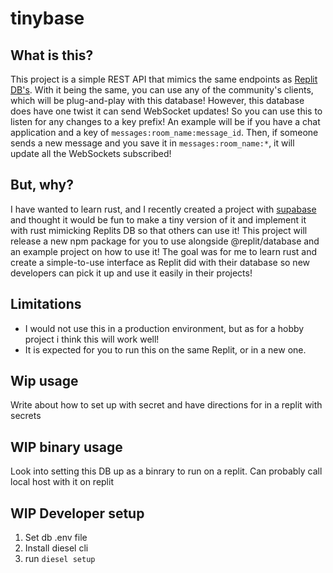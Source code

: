 # tinybase

## What is this?
This project is a simple REST API that mimics the same endpoints as [Replit DB's](https://docs.replit.com/hosting/database-faq). With it being the same, you can use any of the community's clients, which will be plug-and-play with this database! However, this database does have one twist it can send WebSocket updates! So you can use this to listen for any changes to a key prefix! An example will be if you have a chat application and a key of `messages:room_name:message_id`. Then, if someone sends a new message and you save it in `messages:room_name:*`, it will update all the WebSockets subscribed!

## But, why?
I have wanted to learn rust, and I recently created a project with [supabase](https://supabase.com/) and thought it would be fun to make a tiny version of it and implement it with rust mimicking Replits DB so that others can use it! This project will release a new npm package for you to use alongside @replit/database and an example project on how to use it! The goal was for me to learn rust and create a simple-to-use interface as Replit did with their database so new developers can pick it up and use it easily in their projects!

## Limitations
* I would not use this in a production environment, but as for a hobby project i think this will work well!
* It is expected for you to run this on the same Replit, or in a new one.


## Wip usage
Write about how to set up with secret and have directions for in a replit with secrets

## WIP binary usage
Look into setting this DB up as a binrary to run on a replit. Can probably call local host with it on replit

## WIP Developer setup
1. Set db .env file
2. Install diesel cli
3. run `diesel setup`